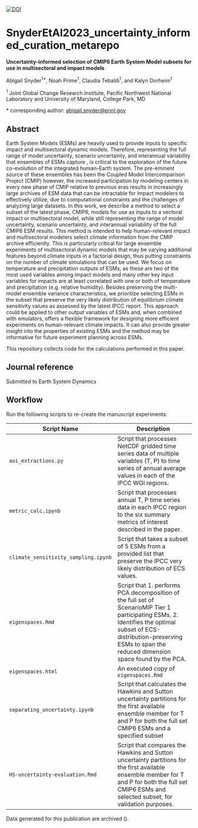 [![DOI]()]()

# SnyderEtAl2023_uncertainty_informed_curation_metarepo
 
**Uncertainty-informed selection of CMIP6 Earth System Model subsets for use in multisectoral and impact models**

Abigail Snyder<sup>1\*</sup>,  Noah Prime<sup>1</sup>, Claudia Tebaldi<sup>1</sup>, and Kalyn Dorheim<sup>1</sup>

<sup>1 </sup>  Joint Global Change Research Institute, Pacific Northwest National Laboratory and University of Maryland, College Park, MD

\* corresponding author:  abigail.snyder@pnnl.gov


## Abstract
Earth System Models (ESMs)  are heavily used to provide inputs to specific impact and multisectoral dynamic models. Therefore, representing the full range of model uncertainty, scenario uncertainty, and interannual variability that ensembles of  ESMs capture ,  is critical to the exploration of the future co-evolution of the integrated human-Earth system. The pre-eminent source of these ensembles has been the Coupled Model Intercomparison Project (CMIP) however, the increased participation by modeling centers in every new phase of CMIP relative to previous eras  results in increasingly large archives of ESM data that can be intractable for impact modelers to effectively utilize, due to computational constraints and the challenges of analyzing large datasets. In this work, we describe a method to select a subset of the latest phase, CMIP6, models for use as inputs to a sectoral impact or multisectoral model, while still  representing the range of  model uncertainty, scenario uncertainty, and interannual variability of the full CMIP6 ESM results. This method is intended to help human-relevant impact and multisectoral modelers select climate information from the CMIP archive efficiently. This is particularly critical for large ensemble experiments of multisectoral dynamic models that may be varying additional features beyond climate inputs in a factorial design, thus putting constraints on the number of climate simulations that can be used. We focus on temperature and precipitation outputs of ESMs, as these are two of the most used variables among impact models and many other key input variables for impacts are at least correlated with one or both of temperature and precipitation (e.g. relative humidity). Besides preserving the multi-model ensemble variance characteristics, we prioritize selecting ESMs in the subset that preserve the very likely distribution of equilibrium climate sensitivity values as assessed by the latest IPCC report. This approach could be applied to other output variables of ESMs and, when combined with emulators, offers a flexible framework for designing more efficient experiments on human-relevant climate impacts. It can also provide greater insight into the properties of existing ESMs and the method may be informative for future experiment planning across ESMs. 

This repository collects code for the calculations performed in this paper.

## Journal reference
Submitted to Earth System Dynamics 


## Workflow

Run the following scripts to re-create the manuscript experiments:

| Script Name | Description | 
| --- | --- | 
| `aoi_extractions.py` | Script that processes NetCDF gridded time series data of multiple variables (T, P) to time series of annual average values in each of the IPCC WGI regions. | 
| `metric_calc.ipynb` | Script that processes annual T, P time series data in each IPCC region to the six summary metrics of interest described in the paper. | 
| `climate_sensitivity_sampling.ipynb` | Script that takes a subset of 5 ESMs from a provided list that preserve the IPCC very likely distribution of ECS values.  | 
| `eigenspaces.Rmd` | Script that 1. performs PCA decomposition of the full set of ScenarioMIP Tier 1 participating ESMs. 2. Identifies the optimal subset of ECS-distribution-preserving ESMs to span the reduced dimension space found by the PCA.   | 
| `eigenspaces.html` | An executed copy of `eigenspaces.Rmd`  | 
| `separating_uncertainty.ipynb` | Script that calculates the Hawkins and Sutton uncertainty partitions for the first available ensemble member for T and P for both the full set CMIP6 ESMs and a specified subset | 
| `HS-uncertainty-evaluation.Rmd` | Script that compares the Hawkins and Sutton uncertainty partitions for the first available ensemble member for T and P for both the full set CMIP6 ESMs and selected subset, for validation purposes.| 

Data generated for this publication are archived ().


